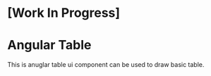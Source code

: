 # [Work In Progress]

# Angular Table
This is anuglar table ui component can be used to draw basic table.